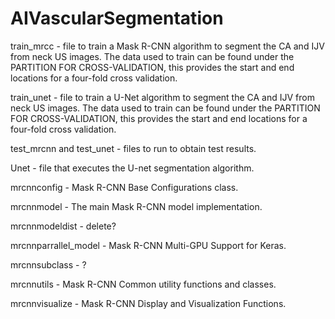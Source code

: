# AIVascularSegmentation

train_mrcc - file to train a Mask R-CNN algorithm to segment the CA and IJV from neck US images. The data used to train can be found under the PARTITION FOR CROSS-VALIDATION, this provides the start and end locations for a four-fold cross validation. 

train_unet - file to train a U-Net algorithm to segment the CA and IJV from neck US images. The data used to train can be found under the PARTITION FOR CROSS-VALIDATION, this provides the start and end locations for a four-fold cross validation. 

test_mrcnn and test_unet - files to run to obtain test results.

Unet - file that executes the U-net segmentation algorithm. 

mrcnnconfig - Mask R-CNN Base Configurations class.

mrcnnmodel - The main Mask R-CNN model implementation.

mrcnnmodeldist - delete?

mrcnnparrallel_model - Mask R-CNN Multi-GPU Support for Keras.

mrcnnsubclass - ?

mrcnnutils - Mask R-CNN Common utility functions and classes.

mrcnnvisualize - Mask R-CNN Display and Visualization Functions.

